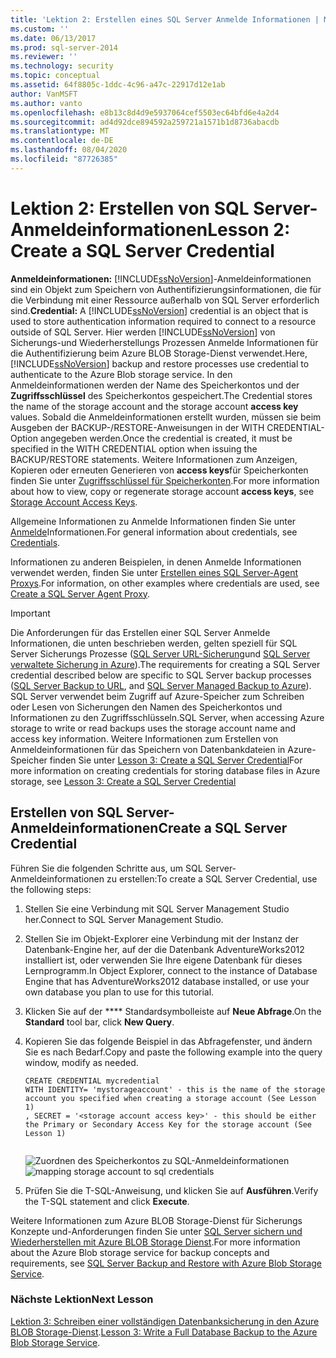 ```yaml
---
title: 'Lektion 2: Erstellen eines SQL Server Anmelde Informationen | Microsoft-Dokumentation'
ms.custom: ''
ms.date: 06/13/2017
ms.prod: sql-server-2014
ms.reviewer: ''
ms.technology: security
ms.topic: conceptual
ms.assetid: 64f8805c-1ddc-4c96-a47c-22917d12e1ab
author: VanMSFT
ms.author: vanto
ms.openlocfilehash: e8b13c8d4d9e5937064cef5503ec64bfd6e4a2d4
ms.sourcegitcommit: ad4d92dce894592a259721a1571b1d8736abacdb
ms.translationtype: MT
ms.contentlocale: de-DE
ms.lasthandoff: 08/04/2020
ms.locfileid: "87726385"
---
```

# <a name="lesson-2-create-a-sql-server-credential"></a><span data-ttu-id="ead00-102">Lektion 2: Erstellen von SQL Server-Anmeldeinformationen</span><span class="sxs-lookup"><span data-stu-id="ead00-102">Lesson 2: Create a SQL Server Credential</span></span>
  <span data-ttu-id="ead00-103">**Anmeldeinformationen:** [!INCLUDE[ssNoVersion](../includes/ssnoversion-md.md)]-Anmeldeinformationen sind ein Objekt zum Speichern von Authentifizierungsinformationen, die für die Verbindung mit einer Ressource außerhalb von SQL Server erforderlich sind.</span><span class="sxs-lookup"><span data-stu-id="ead00-103">**Credential:** A [!INCLUDE[ssNoVersion](../includes/ssnoversion-md.md)] credential is an object that is used to store authentication information required to connect to a resource outside of SQL Server.</span></span>  <span data-ttu-id="ead00-104">Hier werden [!INCLUDE[ssNoVersion](../includes/ssnoversion-md.md)] von Sicherungs-und Wiederherstellungs Prozessen Anmelde Informationen für die Authentifizierung beim Azure BLOB Storage-Dienst verwendet.</span><span class="sxs-lookup"><span data-stu-id="ead00-104">Here, [!INCLUDE[ssNoVersion](../includes/ssnoversion-md.md)] backup and restore processes use credential to authenticate to the Azure Blob storage service.</span></span> <span data-ttu-id="ead00-105">In den Anmeldeinformationen werden der Name des Speicherkontos und der **Zugriffsschlüssel** des Speicherkontos gespeichert.</span><span class="sxs-lookup"><span data-stu-id="ead00-105">The Credential stores the name of the storage account and the storage account **access key** values.</span></span> <span data-ttu-id="ead00-106">Sobald die Anmeldeinformationen erstellt wurden, müssen sie beim Ausgeben der BACKUP-/RESTORE-Anweisungen in der WITH CREDENTIAL-Option angegeben werden.</span><span class="sxs-lookup"><span data-stu-id="ead00-106">Once the credential is created, it must be specified in the WITH CREDENTIAL option when issuing the BACKUP/RESTORE statements.</span></span> <span data-ttu-id="ead00-107">Weitere Informationen zum Anzeigen, Kopieren oder erneuten Generieren von **access keys**für Speicherkonten finden Sie unter [Zugriffsschlüssel für Speicherkonten](https://msdn.microsoft.com/library/windowsazure/hh531566.aspx).</span><span class="sxs-lookup"><span data-stu-id="ead00-107">For more information about how to view, copy or regenerate storage account **access keys**, see [Storage Account Access Keys](https://msdn.microsoft.com/library/windowsazure/hh531566.aspx).</span></span>  
  
 <span data-ttu-id="ead00-108">Allgemeine Informationen zu Anmelde Informationen finden Sie unter [Anmelde](../relational-databases/security/authentication-access/credentials-database-engine.md)Informationen.</span><span class="sxs-lookup"><span data-stu-id="ead00-108">For general information about credentials, see [Credentials](../relational-databases/security/authentication-access/credentials-database-engine.md).</span></span>  
  
 <span data-ttu-id="ead00-109">Informationen zu anderen Beispielen, in denen Anmelde Informationen verwendet werden, finden Sie unter [Erstellen eines SQL Server-Agent Proxys](../ssms/agent/create-a-sql-server-agent-proxy.md).</span><span class="sxs-lookup"><span data-stu-id="ead00-109">For information, on other examples where credentials are used, see [Create a SQL Server Agent Proxy](../ssms/agent/create-a-sql-server-agent-proxy.md).</span></span>  
  
> [!IMPORTANT]  
>  <span data-ttu-id="ead00-110">Die Anforderungen für das Erstellen einer SQL Server Anmelde Informationen, die unten beschrieben werden, gelten speziell für SQL Server Sicherungs Prozesse ([SQL Server URL-Sicherung](../relational-databases/backup-restore/sql-server-backup-to-url.md)und [SQL Server verwaltete Sicherung in Azure](../relational-databases/backup-restore/sql-server-managed-backup-to-microsoft-azure.md)).</span><span class="sxs-lookup"><span data-stu-id="ead00-110">The requirements for creating a SQL Server credential described below are specific to SQL Server backup processes ([SQL Server Backup to URL](../relational-databases/backup-restore/sql-server-backup-to-url.md), and [SQL Server Managed  Backup to Azure](../relational-databases/backup-restore/sql-server-managed-backup-to-microsoft-azure.md)).</span></span> <span data-ttu-id="ead00-111">SQL Server verwendet beim Zugriff auf Azure-Speicher zum Schreiben oder Lesen von Sicherungen den Namen des Speicherkontos und Informationen zu den Zugriffsschlüsseln.</span><span class="sxs-lookup"><span data-stu-id="ead00-111">SQL Server, when accessing Azure storage to write or read backups uses the storage account name and access key information.</span></span>  <span data-ttu-id="ead00-112">Weitere Informationen zum Erstellen von Anmeldeinformationen für das Speichern von Datenbankdateien in Azure-Speicher finden Sie unter [Lesson 3: Create a SQL Server Credential](../relational-databases/lesson-2-create-a-sql-server-credential-using-a-shared-access-signature.md)</span><span class="sxs-lookup"><span data-stu-id="ead00-112">For more information on creating credentials for storing database files in Azure storage, see [Lesson 3: Create a SQL Server Credential](../relational-databases/lesson-2-create-a-sql-server-credential-using-a-shared-access-signature.md)</span></span>  
  
## <a name="create-a-sql-server-credential"></a><span data-ttu-id="ead00-113">Erstellen von SQL Server-Anmeldeinformationen</span><span class="sxs-lookup"><span data-stu-id="ead00-113">Create a SQL Server Credential</span></span>  
 <span data-ttu-id="ead00-114">Führen Sie die folgenden Schritte aus, um SQL Server-Anmeldeinformationen zu erstellen:</span><span class="sxs-lookup"><span data-stu-id="ead00-114">To create a SQL Server Credential, use the following steps:</span></span>  
  
1.  <span data-ttu-id="ead00-115">Stellen Sie eine Verbindung mit SQL Server Management Studio her.</span><span class="sxs-lookup"><span data-stu-id="ead00-115">Connect to SQL Server Management Studio.</span></span>  
  
2.  <span data-ttu-id="ead00-116">Stellen Sie im Objekt-Explorer eine Verbindung mit der Instanz der Datenbank-Engine her, auf der die Datenbank AdventureWorks2012 installiert ist, oder verwenden Sie Ihre eigene Datenbank für dieses Lernprogramm.</span><span class="sxs-lookup"><span data-stu-id="ead00-116">In Object Explorer, connect to the instance of Database Engine that has AdventureWorks2012 database installed, or use your own database you plan to use for this tutorial.</span></span>  
  
3.  <span data-ttu-id="ead00-117">Klicken Sie auf der \*\*\*\* Standardsymbolleiste auf **Neue Abfrage**.</span><span class="sxs-lookup"><span data-stu-id="ead00-117">On the **Standard** tool bar, click **New Query**.</span></span>  
  
4.  <span data-ttu-id="ead00-118">Kopieren Sie das folgende Beispiel in das Abfragefenster, und ändern Sie es nach Bedarf.</span><span class="sxs-lookup"><span data-stu-id="ead00-118">Copy and paste the following example into the query window, modify as needed.</span></span>  
  
    ```  
    CREATE CREDENTIAL mycredential   
    WITH IDENTITY= 'mystorageaccount' - this is the name of the storage account you specified when creating a storage account (See Lesson 1)   
    , SECRET = '<storage account access key>' - this should be either the Primary or Secondary Access Key for the storage account (See Lesson 1)  
  
    ```  
  
     <span data-ttu-id="ead00-119">![Zuordnen des Speicherkontos zu SQL-Anmeldeinformationen](../../2014/tutorials/media/backuptocloud-storage-credential-mapping.gif "Zuordnen des Speicherkontos zu SQL-Anmeldeinformationen")</span><span class="sxs-lookup"><span data-stu-id="ead00-119">![mapping storage account to sql credentials](../../2014/tutorials/media/backuptocloud-storage-credential-mapping.gif "mapping storage account to sql credentials")</span></span>  
  
5.  <span data-ttu-id="ead00-120">Prüfen Sie die T-SQL-Anweisung, und klicken Sie auf **Ausführen**.</span><span class="sxs-lookup"><span data-stu-id="ead00-120">Verify the T-SQL statement and click **Execute**.</span></span>  
  
 <span data-ttu-id="ead00-121">Weitere Informationen zum Azure BLOB Storage-Dienst für Sicherungs Konzepte und-Anforderungen finden Sie unter [SQL Server sichern und Wiederherstellen mit Azure BLOB Storage Dienst](../relational-databases/backup-restore/sql-server-backup-and-restore-with-microsoft-azure-blob-storage-service.md).</span><span class="sxs-lookup"><span data-stu-id="ead00-121">For more information about the Azure Blob storage service for backup concepts and requirements, see [SQL Server Backup and Restore with Azure Blob Storage Service](../relational-databases/backup-restore/sql-server-backup-and-restore-with-microsoft-azure-blob-storage-service.md).</span></span>  
  
### <a name="next-lesson"></a><span data-ttu-id="ead00-122">Nächste Lektion</span><span class="sxs-lookup"><span data-stu-id="ead00-122">Next Lesson</span></span>  
 <span data-ttu-id="ead00-123">[Lektion 3: Schreiben einer vollständigen Datenbanksicherung in den Azure BLOB Storage-Dienst](../../2014/tutorials/lesson-3-write-a-full-database-backup-to-the-windows-azure-blob-storage-service.md).</span><span class="sxs-lookup"><span data-stu-id="ead00-123">[Lesson 3: Write a Full Database Backup to the Azure Blob Storage Service](../../2014/tutorials/lesson-3-write-a-full-database-backup-to-the-windows-azure-blob-storage-service.md).</span></span>  
  
  
